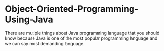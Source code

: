 # Object-Oriented-Programming-Using-Java
There are mutiple things about Java programming language that you should know because Java is one of the most popular programming language and we can say most demanding language.
